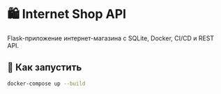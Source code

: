 # 🛍️ Internet Shop API

Flask-приложение интернет-магазина с SQLite, Docker, CI/CD и REST API.

## 🚀 Как запустить

```bash
docker-compose up --build
